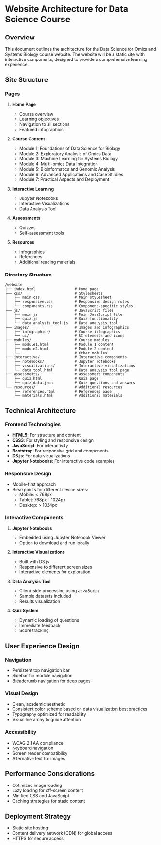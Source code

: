 # Website Architecture for Data Science Course

## Overview
This document outlines the architecture for the Data Science for Omics and Systems Biology course website. The website will be a static site with interactive components, designed to provide a comprehensive learning experience.

## Site Structure

### Pages
1. **Home Page**
   - Course overview
   - Learning objectives
   - Navigation to all sections
   - Featured infographics

2. **Course Content**
   - Module 1: Foundations of Data Science for Biology
   - Module 2: Exploratory Analysis of Omics Data
   - Module 3: Machine Learning for Systems Biology
   - Module 4: Multi-omics Data Integration
   - Module 5: Bioinformatics and Genomic Analysis
   - Module 6: Advanced Applications and Case Studies
   - Module 7: Practical Aspects and Deployment

3. **Interactive Learning**
   - Jupyter Notebooks
   - Interactive Visualizations
   - Data Analysis Tool

4. **Assessments**
   - Quizzes
   - Self-assessment tools

5. **Resources**
   - Infographics
   - References
   - Additional reading materials

### Directory Structure
```
/website
├── index.html                  # Home page
├── css/                        # Stylesheets
│   ├── main.css                # Main stylesheet
│   ├── responsive.css          # Responsive design rules
│   └── components.css          # Component-specific styles
├── js/                         # JavaScript files
│   ├── main.js                 # Main JavaScript file
│   ├── quiz.js                 # Quiz functionality
│   └── data_analysis_tool.js   # Data analysis tool
├── images/                     # Images and infographics
│   ├── infographics/           # Course infographics
│   └── ui/                     # UI elements and icons
├── modules/                    # Course modules
│   ├── module1.html            # Module 1 content
│   ├── module2.html            # Module 2 content
│   └── ...                     # Other modules
├── interactive/                # Interactive components
│   ├── notebooks/              # Jupyter notebooks
│   ├── visualizations/         # Interactive visualizations
│   └── data_tool.html          # Data analysis tool page
├── assessments/                # Assessment components
│   ├── quiz.html               # Quiz page
│   └── quiz_data.json          # Quiz questions and answers
└── resources/                  # Additional resources
    ├── references.html         # References page
    └── materials.html          # Additional materials
```

## Technical Architecture

### Frontend Technologies
- **HTML5**: For structure and content
- **CSS3**: For styling and responsive design
- **JavaScript**: For interactivity
- **Bootstrap**: For responsive grid and components
- **D3.js**: For data visualizations
- **Jupyter Notebooks**: For interactive code examples

### Responsive Design
- Mobile-first approach
- Breakpoints for different device sizes:
  - Mobile: < 768px
  - Tablet: 768px - 1024px
  - Desktop: > 1024px

### Interactive Components
1. **Jupyter Notebooks**
   - Embedded using Jupyter Notebook Viewer
   - Option to download and run locally

2. **Interactive Visualizations**
   - Built with D3.js
   - Responsive to different screen sizes
   - Interactive elements for exploration

3. **Data Analysis Tool**
   - Client-side processing using JavaScript
   - Sample datasets included
   - Results visualization

4. **Quiz System**
   - Dynamic loading of questions
   - Immediate feedback
   - Score tracking

## User Experience Design

### Navigation
- Persistent top navigation bar
- Sidebar for module navigation
- Breadcrumb navigation for deep pages

### Visual Design
- Clean, academic aesthetic
- Consistent color scheme based on data visualization best practices
- Typography optimized for readability
- Visual hierarchy to guide attention

### Accessibility
- WCAG 2.1 AA compliance
- Keyboard navigation
- Screen reader compatibility
- Alternative text for images

## Performance Considerations
- Optimized image loading
- Lazy loading for off-screen content
- Minified CSS and JavaScript
- Caching strategies for static content

## Deployment Strategy
- Static site hosting
- Content delivery network (CDN) for global access
- HTTPS for secure access
